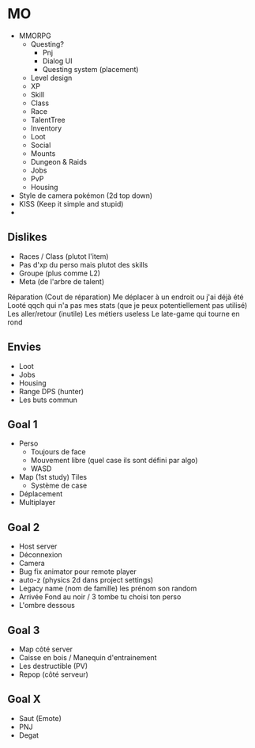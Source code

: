 # MO

- MMORPG
    - Questing?
        - Pnj
        - Dialog UI
        - Questing system (placement)
    - Level design
    - XP
    - Skill
    - Class
    - Race
    - TalentTree
    - Inventory
    - Loot
    - Social
    - Mounts
    - Dungeon & Raids
    - Jobs
    - PvP
    - Housing
- Style de camera pokémon (2d top down)
- KISS (Keep it simple and stupid)
- 


## Dislikes

- Races / Class (plutot l'item)
- Pas d'xp du perso mais plutot des skills
- Groupe (plus comme L2)
- Meta (de l'arbre de talent)


Réparation (Cout de réparation)
Me déplacer à un endroit ou j'ai déjà été
Looté qqch qui n'a pas mes stats (que je peux potentiellement pas utilisé)
Les aller/retour (inutile)
Les métiers useless
Le late-game qui tourne en rond

## Envies 
- Loot
- Jobs
- Housing
- Range DPS (hunter)
- Les buts commun

## Goal 1

- Perso
    - Toujours de face
    - Mouvement libre (quel case ils sont défini par algo)
    - WASD
- Map (1st study) Tiles
    - Système de case
- Déplacement
- Multiplayer


## Goal 2

- Host server
- Déconnexion
- Camera
- Bug fix animator pour remote player
- auto-z (physics 2d dans project settings)
- Legacy name (nom de famille) les prénom son random
- Arrivée Fond au noir / 3 tombe tu choisi ton perso
- L'ombre dessous

## Goal 3

- Map côté server
- Caisse en bois / Manequin d'entrainement
- Les destructible (PV)
- Repop (côté serveur)

## Goal X

- Saut (Emote)
- PNJ
- Degat